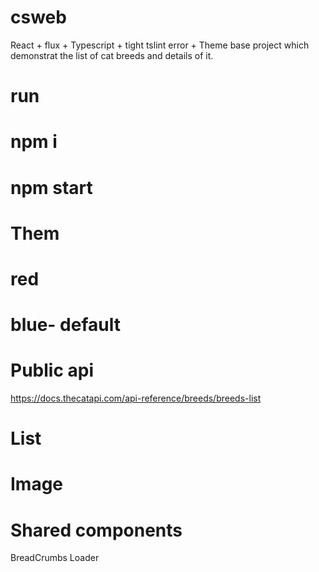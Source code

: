 # csweb
React + flux + Typescript + tight tslint error + Theme base project which demonstrat the list of cat breeds and details of it.



# run
  # npm i
  # npm start

# Them
  # red 
  # blue- default 


# Public api
  https://docs.thecatapi.com/api-reference/breeds/breeds-list
  # List
  # Image
  
# Shared components
  BreadCrumbs
  Loader
